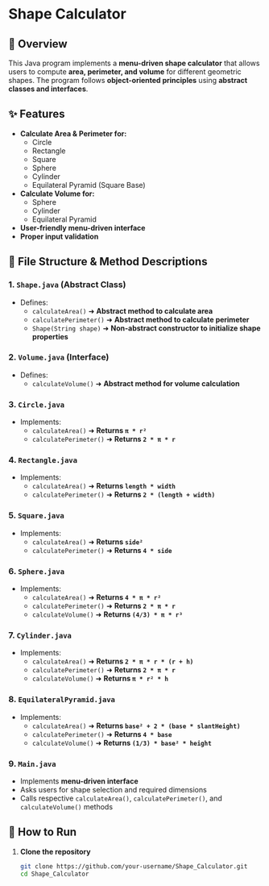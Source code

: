 # Shape Calculator

## 📌 Overview
This Java program implements a **menu-driven shape calculator** that allows users to compute **area, perimeter, and volume** for different geometric shapes. The program follows **object-oriented principles** using **abstract classes and interfaces**.

## ✨ Features
- **Calculate Area & Perimeter for:**
  - Circle
  - Rectangle
  - Square
  - Sphere
  - Cylinder
  - Equilateral Pyramid (Square Base)
- **Calculate Volume for:**
  - Sphere
  - Cylinder
  - Equilateral Pyramid
- **User-friendly menu-driven interface**
- **Proper input validation**

## 📂 File Structure & Method Descriptions

### **1. `Shape.java`** (Abstract Class)
- Defines:
  - `calculateArea()` ➜ **Abstract method to calculate area**
  - `calculatePerimeter()` ➜ **Abstract method to calculate perimeter**
  - `Shape(String shape)` ➜ **Non-abstract constructor to initialize shape properties**

### **2. `Volume.java`** (Interface)
- Defines:
  - `calculateVolume()` ➜ **Abstract method for volume calculation**

### **3. `Circle.java`**
- Implements:
  - `calculateArea()` ➜ **Returns `π * r²`**
  - `calculatePerimeter()` ➜ **Returns `2 * π * r`**

### **4. `Rectangle.java`**
- Implements:
  - `calculateArea()` ➜ **Returns `length * width`**
  - `calculatePerimeter()` ➜ **Returns `2 * (length + width)`**

### **5. `Square.java`**
- Implements:
  - `calculateArea()` ➜ **Returns `side²`**
  - `calculatePerimeter()` ➜ **Returns `4 * side`**

### **6. `Sphere.java`**
- Implements:
  - `calculateArea()` ➜ **Returns `4 * π * r²`**
  - `calculatePerimeter()` ➜ **Returns `2 * π * r`**
  - `calculateVolume()` ➜ **Returns `(4/3) * π * r³`**

### **7. `Cylinder.java`**
- Implements:
  - `calculateArea()` ➜ **Returns `2 * π * r * (r + h)`**
  - `calculatePerimeter()` ➜ **Returns `2 * π * r`**
  - `calculateVolume()` ➜ **Returns `π * r² * h`**

### **8. `EquilateralPyramid.java`**
- Implements:
  - `calculateArea()` ➜ **Returns `base² + 2 * (base * slantHeight)`**
  - `calculatePerimeter()` ➜ **Returns `4 * base`**
  - `calculateVolume()` ➜ **Returns `(1/3) * base² * height`**

### **9. `Main.java`**
- Implements **menu-driven interface**
- Asks users for shape selection and required dimensions
- Calls respective `calculateArea()`, `calculatePerimeter()`, and `calculateVolume()` methods

## 🚀 How to Run
1. **Clone the repository**
   ```bash
   git clone https://github.com/your-username/Shape_Calculator.git
   cd Shape_Calculator
